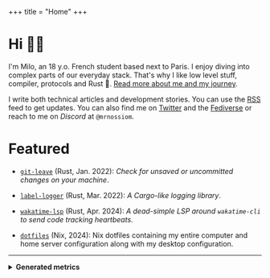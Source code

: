 +++
title = "Home"
+++

# Hi 👋🏻
<!-- quick introduction and link to in-depth bio -->

I'm Milo, an 18 y.o. French student based next to Paris. I enjoy diving into complex parts of our everyday stack. That's why I like low level stuff, compiler, protocols and Rust 🦀. [Read more about me and my journey](@/about.md).

<!-- +open source, cv -->

I write both technical articles and development stories. You can use the [RSS](/atom.xml) feed to get updates. You can also find me on [Twitter](https://twitter.com/milomoisson) and the [Fediverse](https://elk.zone/fosstodon.org/@milomoisson) or reach to me on _Discord_ at `@mrnossiom`.

# Featured
<!-- list features projects or posts -->

- [`git-leave`](https://github.com/mrnossiom/git-leave) (Rust, Jan. 2022): _Check for unsaved or uncommitted changes on your machine_.

- [`label-logger`](https://github.com/mrnossiom/label-logger) (Rust, Mar. 2022): _A Cargo-like logging library_.

- [`wakatime-lsp`](https://github.com/mrnossiom/wakatime-lsp) (Rust, Apr. 2024): _A dead-simple LSP around `wakatime-cli` to send code tracking heartbeats_.

- [`dotfiles`](https://github.com/mrnossiom/dotfiles) (Nix, 2024): Nix dotfiles containing my entire computer and home server configuration along with my desktop configuration.

---

<!-- TODO: is it really where I want to place this? -->
<details>
<summary><strong>Generated metrics</strong></summary>
{{ figure(src="https://gist.githubusercontent.com/mrnossiom/a6a60000aa7170b2ea668e138dabc107/raw/metrics.svg") }}
</details>

